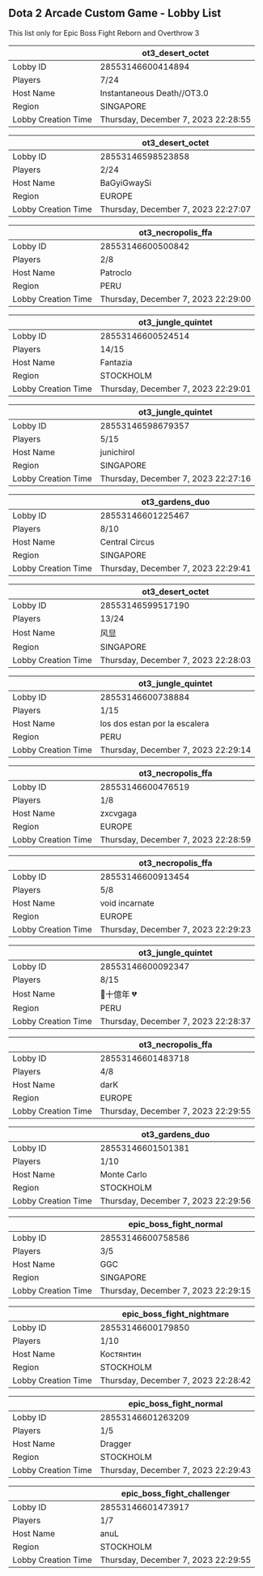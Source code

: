 ## Dota 2 Arcade Custom Game - Lobby List

This list only for Epic Boss Fight Reborn and Overthrow 3

|  | ot3_desert_octet |
| ------ | ------ |
| Lobby ID | 28553146600414894 |
| Players | 7/24 |
| Host Name | Instantaneous Death//OT3.0 |
| Region | SINGAPORE |
| Lobby Creation Time | Thursday, December 7, 2023 22:28:55 |


|  | ot3_desert_octet |
| ------ | ------ |
| Lobby ID | 28553146598523858 |
| Players | 2/24 |
| Host Name | BaGyiGwaySi |
| Region | EUROPE |
| Lobby Creation Time | Thursday, December 7, 2023 22:27:07 |


|  | ot3_necropolis_ffa |
| ------ | ------ |
| Lobby ID | 28553146600500842 |
| Players | 2/8 |
| Host Name | Patroclo |
| Region | PERU |
| Lobby Creation Time | Thursday, December 7, 2023 22:29:00 |


|  | ot3_jungle_quintet |
| ------ | ------ |
| Lobby ID | 28553146600524514 |
| Players | 14/15 |
| Host Name | Fantazia |
| Region | STOCKHOLM |
| Lobby Creation Time | Thursday, December 7, 2023 22:29:01 |


|  | ot3_jungle_quintet |
| ------ | ------ |
| Lobby ID | 28553146598679357 |
| Players | 5/15 |
| Host Name | junichirol |
| Region | SINGAPORE |
| Lobby Creation Time | Thursday, December 7, 2023 22:27:16 |


|  | ot3_gardens_duo |
| ------ | ------ |
| Lobby ID | 28553146601225467 |
| Players | 8/10 |
| Host Name | Central Circus |
| Region | SINGAPORE |
| Lobby Creation Time | Thursday, December 7, 2023 22:29:41 |


|  | ot3_desert_octet |
| ------ | ------ |
| Lobby ID | 28553146599517190 |
| Players | 13/24 |
| Host Name | 风显 |
| Region | SINGAPORE |
| Lobby Creation Time | Thursday, December 7, 2023 22:28:03 |


|  | ot3_jungle_quintet |
| ------ | ------ |
| Lobby ID | 28553146600738884 |
| Players | 1/15 |
| Host Name | los dos estan por la escalera |
| Region | PERU |
| Lobby Creation Time | Thursday, December 7, 2023 22:29:14 |


|  | ot3_necropolis_ffa |
| ------ | ------ |
| Lobby ID | 28553146600476519 |
| Players | 1/8 |
| Host Name | zxcvgaga |
| Region | EUROPE |
| Lobby Creation Time | Thursday, December 7, 2023 22:28:59 |


|  | ot3_necropolis_ffa |
| ------ | ------ |
| Lobby ID | 28553146600913454 |
| Players | 5/8 |
| Host Name | void incarnate |
| Region | EUROPE |
| Lobby Creation Time | Thursday, December 7, 2023 22:29:23 |


|  | ot3_jungle_quintet |
| ------ | ------ |
| Lobby ID | 28553146600092347 |
| Players | 8/15 |
| Host Name | 🥀十億年 💔 |
| Region | PERU |
| Lobby Creation Time | Thursday, December 7, 2023 22:28:37 |


|  | ot3_necropolis_ffa |
| ------ | ------ |
| Lobby ID | 28553146601483718 |
| Players | 4/8 |
| Host Name | darK |
| Region | EUROPE |
| Lobby Creation Time | Thursday, December 7, 2023 22:29:55 |


|  | ot3_gardens_duo |
| ------ | ------ |
| Lobby ID | 28553146601501381 |
| Players | 1/10 |
| Host Name | Monte Carlo |
| Region | STOCKHOLM |
| Lobby Creation Time | Thursday, December 7, 2023 22:29:56 |


|  | epic_boss_fight_normal |
| ------ | ------ |
| Lobby ID | 28553146600758586 |
| Players | 3/5 |
| Host Name | GGC |
| Region | SINGAPORE |
| Lobby Creation Time | Thursday, December 7, 2023 22:29:15 |


|  | epic_boss_fight_nightmare |
| ------ | ------ |
| Lobby ID | 28553146600179850 |
| Players | 1/10 |
| Host Name | Костянтин |
| Region | STOCKHOLM |
| Lobby Creation Time | Thursday, December 7, 2023 22:28:42 |


|  | epic_boss_fight_normal |
| ------ | ------ |
| Lobby ID | 28553146601263209 |
| Players | 1/5 |
| Host Name | Dragger |
| Region | STOCKHOLM |
| Lobby Creation Time | Thursday, December 7, 2023 22:29:43 |


|  | epic_boss_fight_challenger |
| ------ | ------ |
| Lobby ID | 28553146601473917 |
| Players | 1/7 |
| Host Name | anuL |
| Region | STOCKHOLM |
| Lobby Creation Time | Thursday, December 7, 2023 22:29:55 |


